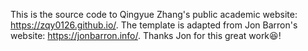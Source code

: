 This is the source code to Qingyue Zhang's public academic website: https://zqy0126.github.io/. The template is adapted from Jon Barron's website: https://jonbarron.info/. Thanks Jon for this great work😆!
